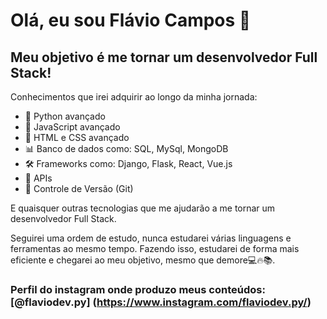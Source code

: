# Olá, eu sou Flávio Campos 👋

<!--
**FlavioCamposs/FlavioCamposs** is a ✨ _special_ ✨ repository because its `README.md` (this file) appears on your GitHub profile.
-->

## Meu objetivo é me tornar um desenvolvedor Full Stack!

Conhecimentos que irei adquirir ao longo da minha jornada:
- 🐍 Python avançado
- 🚀 JavaScript avançado
- 🎨 HTML e CSS avançado
- 📊 Banco de dados como: SQL, MySql, MongoDB
- 🛠️ Frameworks como: Django, Flask, React, Vue.js
- 🔗 APIs
- 🔄 Controle de Versão (Git)

E quaisquer outras tecnologias que me ajudarão a me tornar um desenvolvedor Full Stack.

Seguirei uma ordem de estudo, nunca estudarei várias linguagens e ferramentas ao mesmo
tempo. Fazendo isso, estudarei de forma mais eficiente e chegarei ao meu objetivo,
mesmo que demore💻🔥📚.

### Perfil do instagram onde produzo meus conteúdos: [@flaviodev.py] (https://www.instagram.com/flaviodev.py/)
